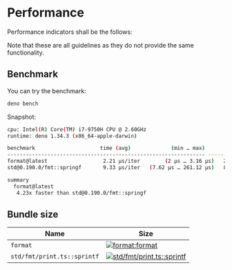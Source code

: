 # Performance

Performance indicators shall be the follows:

Note that these are all guidelines as they do not provide the same
functionality.

## Benchmark

You can try the benchmark:

```bash
deno bench
```

Snapshot:

```bash
cpu: Intel(R) Core(TM) i7-9750H CPU @ 2.60GHz
runtime: deno 1.34.3 (x86_64-apple-darwin)

benchmark                     time (avg)             (min … max)       p75       p99      p995
---------------------------------------------------------------- -----------------------------
format@latest                  2.21 µs/iter        (2 µs … 3.16 µs)   2.27 µs   3.16 µs   3.16 µs
std@0.190.0/fmt::springf       9.33 µs/iter   (7.62 µs … 261.12 µs)   8.45 µs  28.46 µs  53.34 µs

summary
  format@latest
   4.23x faster than std@0.190.0/fmt::springf
```

## Bundle size

| Name                        | Size                                                                                                                                                                                                                                     |
| --------------------------- | ---------------------------------------------------------------------------------------------------------------------------------------------------------------------------------------------------------------------------------------- |
| `format`                    | [![format:format](https://deno.bundlejs.com/?q=https://deno.land/x/format@1.0.0/mod.ts&treeshake=[{+format+}]&badge=)](https://bundlejs.com/?q=https%3A%2F%2Fdeno.land%2Fx%2Fformat@1.0.0%2Fmod.ts&treeshake=%5B%7B+format+%7D%5D)       |
| `std/fmt/print.ts::sprintf` | [![std/fmt/print.ts::sprintf](https://deno.bundlejs.com/?q=https://deno.land/std/fmt/printf.ts&treeshake=[{+sprintf+}]&badge=)](https://bundlejs.com/?q=https%3A%2F%2Fdeno.land%2Fstd%2Ffmt%2Fprintf.ts&treeshake=%5B%7B+sprintf+%7D%5D) |
